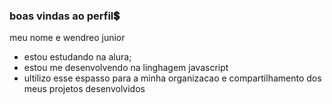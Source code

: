 ### boas vindas ao perfil💲

meu nome e wendreo junior 

- estou estudando na alura;
- estou me desenvolvendo na linghagem javascript
- ultilizo esse espasso para a minha organizacao e compartilhamento dos meus projetos desenvolvidos 
